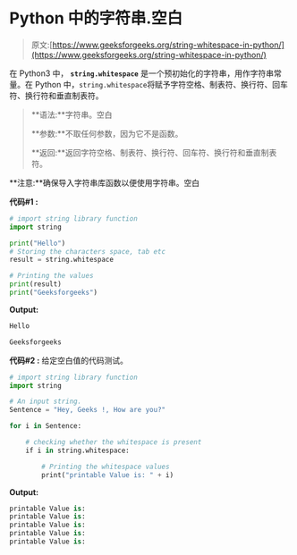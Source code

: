# Python 中的字符串.空白

> 原文:[https://www.geeksforgeeks.org/string-whitespace-in-python/](https://www.geeksforgeeks.org/string-whitespace-in-python/)

在 Python3 中， **`string.whitespace`** 是一个预初始化的字符串，用作字符串常量。在 Python 中，`string.whitespace`将赋予字符空格、制表符、换行符、回车符、换行符和垂直制表符。

> **语法:**字符串。空白
> 
> **参数:**不取任何参数，因为它不是函数。
> 
> **返回:**返回字符空格、制表符、换行符、回车符、换行符和垂直制表符。

**注意:**确保导入字符串库函数以便使用字符串。空白

**代码#1 :**

```py
# import string library function 
import string 

print("Hello")
# Storing the characters space, tab etc
result = string.whitespace

# Printing the values
print(result)
print("Geeksforgeeks")
```

**Output:**

```py
Hello

Geeksforgeeks

```

**代码#2 :** 给定空白值的代码测试。

```py
# import string library function 
import string 

# An input string.
Sentence = "Hey, Geeks !, How are you?"

for i in Sentence:

    # checking whether the whitespace is present 
    if i in string.whitespace:

        # Printing the whitespace values 
        print("printable Value is: " + i)
```

**Output:**

```py
printable Value is:  
printable Value is:  
printable Value is:  
printable Value is:  
printable Value is:

```